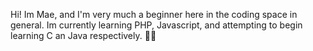 Hi! Im Mae, and I'm very much a beginner here in the coding space in general. Im currently learning PHP, Javascript, and attempting to begin learning C an Java respectively. 🤎📔

<!---
mae-martens/mae-martens is a ✨ special ✨ repository because its `README.md` (this file) appears on your GitHub profile.
You can click the Preview link to take a look at your changes.
--->
